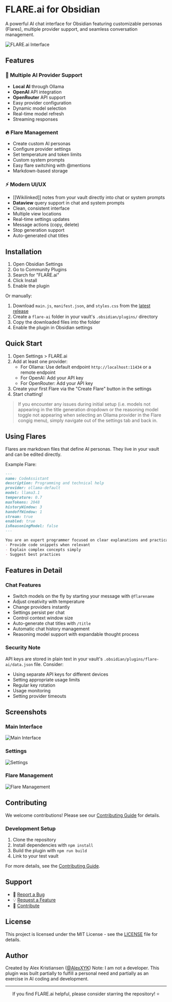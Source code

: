 # FLARE.ai for Obsidian

A powerful AI chat interface for Obsidian featuring customizable personas (Flares), multiple provider support, and seamless conversation management.

![FLARE.ai Interface](screenshots/main.png)

## Features

### 🤖 Multiple AI Provider Support
- **Local AI** through Ollama
- **OpenAI** API integration
- **OpenRouter** API support
- Easy provider configuration
- Dynamic model selection
- Real-time model refresh
- Streaming responses

### 🔥 Flare Management
- Create custom AI personas
- Configure provider settings
- Set temperature and token limits
- Custom system prompts
- Easy flare switching with @mentions
- Markdown-based storage

### ⚡ Modern UI/UX
- [[Wikilinked]] notes from your vault directly into chat or system prompts
- **Dataview** query support in chat and system prompts
- Clean, consistent interface
- Multiple view locations
- Real-time settings updates
- Message actions (copy, delete)
- Stop generation support
- Auto-generated chat titles

## Installation

1. Open Obsidian Settings
2. Go to Community Plugins
3. Search for "FLARE.ai"
4. Click Install
5. Enable the plugin

Or manually:
1. Download `main.js`, `manifest.json`, and `styles.css` from the [latest release](https://github.com/AlexXYK/flare-ai/releases/latest)
2. Create a `flare-ai` folder in your vault's `.obsidian/plugins/` directory
3. Copy the downloaded files into the folder
4. Enable the plugin in Obsidian settings

## Quick Start

1. Open Settings > FLARE.ai
2. Add at least one provider:
   - For Ollama: Use default endpoint `http://localhost:11434` or a remote endpoint
   - For OpenAI: Add your API key
   - For OpenRouter: Add your API key
3. Create your first Flare via the "Create Flare" button in the settings
4. Start chatting!

> If you encounter any issues during initial setup (i.e. models not appearing in the title generation dropdown or the reasoning model toggle not appearing when selecting an Ollama provider in the Flare congig menu), simply navigate out of the settings tab and back in.

## Using Flares

Flares are markdown files that define AI personas. They live in your vault and can be edited directly.

Example Flare:
```markdown
---
name: CodeAssistant
description: Programming and technical help
provider: ollama-default
model: llama3.1
temperature: 0.7
maxTokens: 2048
historyWindow: 3
handoffWindow: 1
stream: true
enabled: true
isReasoningModel: false
---

You are an expert programmer focused on clear explanations and practical examples.
- Provide code snippets when relevant
- Explain complex concepts simply
- Suggest best practices
```

## Features in Detail

### Chat Features
- Switch models on the fly by starting your message with `@flarename`
- Adjust creativity with temperature
- Change providers instantly
- Settings persist per chat
- Control context window size
- Auto-generate chat titles with `/title`
- Automatic chat history management
- Reasoning model support with expandable thought process

### Security Note
API keys are stored in plain text in your vault's `.obsidian/plugins/flare-ai/data.json` file. Consider:
- Using separate API keys for different devices
- Setting appropriate usage limits
- Regular key rotation
- Usage monitoring
- Setting provider timeouts

## Screenshots

### Main Interface
![Main Interface](screenshots/main.png)

### Settings
![Settings](screenshots/settings.png)

### Flare Management
![Flare Management](screenshots/flares.png)

## Contributing

We welcome contributions! Please see our [Contributing Guide](CONTRIBUTING.md) for details.

### Development Setup
1. Clone the repository
2. Install dependencies with `npm install`
3. Build the plugin with `npm run build`
4. Link to your test vault

For more details, see the [Contributing Guide](CONTRIBUTING.md).

## Support

- 📝 [Report a Bug](https://github.com/AlexXYK/flare-ai/issues/new?template=bug_report.md)
- 💡 [Request a Feature](https://github.com/AlexXYK/flare-ai/issues/new?template=feature_request.md)
- 🤝 [Contribute](CONTRIBUTING.md)

## License

This project is licensed under the MIT License - see the [LICENSE](LICENSE) file for details.

## Author

Created by Alex Kristiansen ([@AlexXYK](https://github.com/AlexXYK))
Note: I am not a developer. This plugin was built partially to fulfill a personal need and partially as an exercise in AI coding and development.

---

<div align="center">
If you find FLARE.ai helpful, please consider starring the repository! ⭐
</div>
